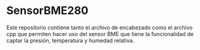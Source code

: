 # SensorBME280
Este repositorio contiene tanto el archivo de encabezado  como el archivo cpp que permiten hacer uso del sensor BME que tiene la funcionalidad de captar la presión, temperatura y humedad relativa.
